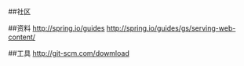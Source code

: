 ##社区

##资料
http://spring.io/guides
http://spring.io/guides/gs/serving-web-content/

##工具
http://git-scm.com/dowmload
